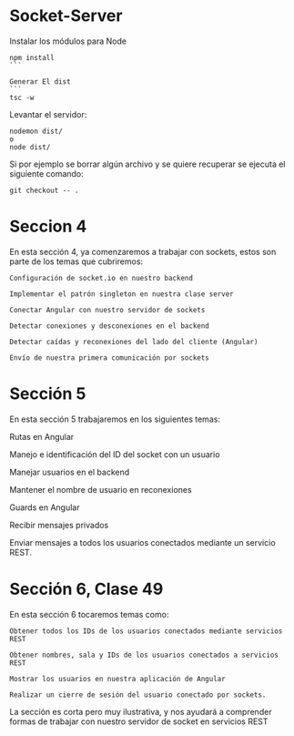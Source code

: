 

# Socket-Server

Instalar los módulos para Node
````
npm install
```

Generar El dist
```
tsc -w
````

Levantar el servidor:
```
nodemon dist/
o
node dist/
```

Si por ejemplo se borrar algún archivo y se quiere recuperar se ejecuta el siguiente comando:
```
git checkout -- .
````

# Seccion 4

En esta sección 4, ya comenzaremos a trabajar con sockets, estos son parte de los temas que cubriremos:


    Configuración de socket.io en nuestro backend

    Implementar el patrón singleton en nuestra clase server

    Conectar Angular con nuestro servidor de sockets

    Detectar conexiones y desconexiones en el backend

    Detectar caídas y reconexiones del lado del cliente (Angular)

    Envío de nuestra primera comunicación por sockets 

    


# Sección 5

En esta sección 5 trabajaremos en los siguientes temas:

Rutas en Angular

Manejo e identificación del ID del socket con un usuario

Manejar usuarios en el backend

Mantener el nombre de usuario en reconexiones

Guards en Angular

Recibir mensajes privados

Enviar mensajes a todos los usuarios conectados mediante un servicio REST.

# Sección 6, Clase 49

En esta sección 6 tocaremos temas como:

    Obtener todos los IDs de los usuarios conectados mediante servicios REST

    Obtener nombres, sala y IDs de los usuarios conectados a servicios REST

    Mostrar los usuarios en nuestra aplicación de Angular

    Realizar un cierre de sesión del usuario conectado por sockets.

La sección es corta pero muy ilustrativa, y nos ayudará a comprender formas de trabajar con nuestro servidor de socket en servicios REST

